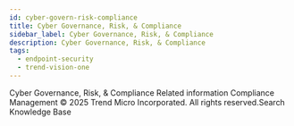 ```yaml
---
id: cyber-govern-risk-compliance
title: Cyber Governance, Risk, & Compliance
sidebar_label: Cyber Governance, Risk, & Compliance
description: Cyber Governance, Risk, & Compliance
tags:
  - endpoint-security
  - trend-vision-one
---
```


 Cyber Governance, Risk, & Compliance Related information Compliance Management © 2025 Trend Micro Incorporated. All rights reserved.Search Knowledge Base